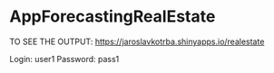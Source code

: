 # AppForecastingRealEstate

TO SEE THE OUTPUT: https://jaroslavkotrba.shinyapps.io/realestate

Login: user1 Password: pass1

